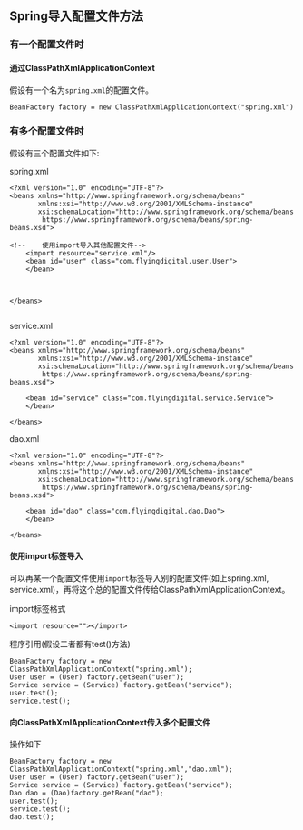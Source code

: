 ## Spring导入配置文件方法

### 有一个配置文件时

#### 通过ClassPathXmlApplicationContext

假设有一个名为`spring.xml`的配置文件。

```
BeanFactory factory = new ClassPathXmlApplicationContext("spring.xml")
```

### 有多个配置文件时

假设有三个配置文件如下:

spring.xml

```
<?xml version="1.0" encoding="UTF-8"?>
<beans xmlns="http://www.springframework.org/schema/beans"
       xmlns:xsi="http://www.w3.org/2001/XMLSchema-instance"
       xsi:schemaLocation="http://www.springframework.org/schema/beans
        https://www.springframework.org/schema/beans/spring-beans.xsd">

<!--    使用import导入其他配置文件-->
    <import resource="service.xml"/>
    <bean id="user" class="com.flyingdigital.user.User">
    </bean>



</beans>


```

service.xml

```
<?xml version="1.0" encoding="UTF-8"?>
<beans xmlns="http://www.springframework.org/schema/beans"
       xmlns:xsi="http://www.w3.org/2001/XMLSchema-instance"
       xsi:schemaLocation="http://www.springframework.org/schema/beans
        https://www.springframework.org/schema/beans/spring-beans.xsd">

    <bean id="service" class="com.flyingdigital.service.Service">
    </bean>

</beans>

```

dao.xml

```
<?xml version="1.0" encoding="UTF-8"?>
<beans xmlns="http://www.springframework.org/schema/beans"
       xmlns:xsi="http://www.w3.org/2001/XMLSchema-instance"
       xsi:schemaLocation="http://www.springframework.org/schema/beans
        https://www.springframework.org/schema/beans/spring-beans.xsd">

    <bean id="dao" class="com.flyingdigital.dao.Dao">
    </bean>

</beans>
```



#### 使用import标签导入

可以再某一个配置文件使用`import`标签导入别的配置文件(如上spring.xml, service.xml)，再将这个总的配置文件传给ClassPathXmlApplicationContext。

import标签格式

`<import resource=""></import>`

程序引用(假设二者都有test()方法)

```
BeanFactory factory = new ClassPathXmlApplicationContext("spring.xml");
User user = (User) factory.getBean("user");
Service service = (Service) factory.getBean("service");
user.test();
service.test();
```

#### 向ClassPathXmlApplicationContext传入多个配置文件

操作如下

```
BeanFactory factory = new ClassPathXmlApplicationContext("spring.xml","dao.xml");
User user = (User) factory.getBean("user");
Service service = (Service) factory.getBean("service");
Dao dao = (Dao)factory.getBean("dao");
user.test();
service.test();
dao.test();
```

